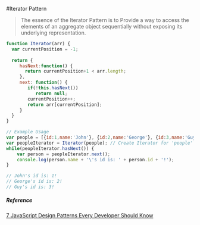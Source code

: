 #Iterator Pattern

> The essence of the Iterator Pattern is to Provide a way to access the elements of an aggregate object sequentially without exposing its underlying representation.

```javaScript
function Iterator(arr) {
  var currentPosition = -1;
  
  return {
     hasNext:function() {
       return currentPosition+1 < arr.length;
     },
     next: function() {
        if(!this.hasNext())
           return null;
        currentPosition++;
        return arr[currentPosition];
     }
  }
}

// Example Usage
var people = [{id:1,name:'John'}, {id:2,name:'George'}, {id:3,name:'Guy'}];
var peopleIterator = Iterator(people); // Create Iterator for 'people'
while(peopleIterator.hasNext()) {
	var person = peopleIterator.next();
	console.log(person.name + '\'s id is: ' + person.id + '!');
}

// John's id is: 1!
// George's id is: 2!
// Guy's id is: 3!
```

##### Reference
[7 JavaScript Design Patterns Every Developer Should Know](https://javascript.plainenglish.io/7-javascript-design-patterns-every-developer-should-know-df9c40e7debf)